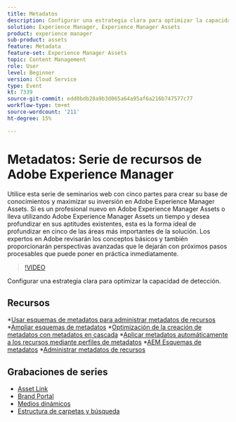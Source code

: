 ```yaml
---
title: Metadatos
description: Configurar una estrategia clara para optimizar la capacidad de detección
solution: Experience Manager, Experience Manager Assets
product: experience manager
sub-product: assets
feature: Metadata
feature-set: Experience Manager Assets
topic: Content Management
role: User
level: Beginner
version: Cloud Service
type: Event
kt: 7339
source-git-commit: edd0bdb28a9b3d065a64a95af6a216b747577c77
workflow-type: tm+mt
source-wordcount: '211'
ht-degree: 15%

---
```


# Metadatos: Serie de recursos de Adobe Experience Manager

Utilice esta serie de seminarios web con cinco partes para crear su base de conocimientos y maximizar su inversión en Adobe Experience Manager Assets. Si es un profesional nuevo en Adobe Experience Manager Assets o lleva utilizando Adobe Experience Manager Assets un tiempo y desea profundizar en sus aptitudes existentes, esta es la forma ideal de profundizar en cinco de las áreas más importantes de la solución. Los expertos en Adobe revisarán los conceptos básicos y también proporcionarán perspectivas avanzadas que le dejarán con próximos pasos procesables que puede poner en práctica inmediatamente.

>[!VIDEO](https://video.tv.adobe.com/v/332134/?quality=12&learn=on&hidetitle=true)

Configurar una estrategia clara para optimizar la capacidad de detección.

## Recursos

*[Usar esquemas de metadatos para administrar metadatos de recursos](https://experienceleague.adobe.com/docs/experience-manager-learn/assets/authoring/metadata.html)
*[Ampliar esquemas de metadatos](https://experienceleague.adobe.com/docs/experience-manager-learn/assets/configuring/metadata-schemas.html?lang=es)
*[Optimización de la creación de metadatos con metadatos en cascada](https://experienceleague.adobe.com/docs/experience-manager-learn/assets/metadata/cascade-metadata-feature-video-use.html?lang=es)
*[Aplicar metadatos automáticamente a los recursos mediante perfiles de metadatos](https://experienceleague.adobe.com/docs/experience-manager-learn/assets/configuring/metadata-profiles.html?lang=es)
*[AEM Esquemas de metadatos](https://experienceleague.adobe.com/docs/experience-manager-65/assets/administer/metadata-schemas.html?lang=en#administer)
*[Administrar metadatos de recursos](https://experienceleague.adobe.com/docs/experience-manager-65/assets/using/metadata.html?lang=en#RegisteringacustomnamespacewithinAEM)

## Grabaciones de series

* [Asset Link](asset-link.md)
* [Brand Portal](brand-portal.md)
* [Medios dinámicos](dynamic-media.md)
* [Estructura de carpetas y búsqueda](folder-structure-search.md)
